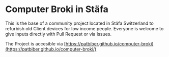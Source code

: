 # Computer Broki in Stäfa

This is the base of a community project located in Stäfa Switzerland to refurbish old Client devices for low income people.
Everyone is welcome to give inputs directly with Pull Request or via Issues.

The Project is accesible via [https://patbiber.github.io/computer-broki](https://patbiber.github.io/computer-broki/)
